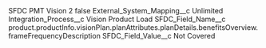<?xml version="1.0" encoding="UTF-8"?>
<CustomMetadata xmlns="http://soap.sforce.com/2006/04/metadata" xmlns:xsi="http://www.w3.org/2001/XMLSchema-instance" xmlns:xsd="http://www.w3.org/2001/XMLSchema">
    <label>SFDC PMT Vision 2</label>
    <protected>false</protected>
    <values>
        <field>External_System_Mapping__c</field>
        <value xsi:type="xsd:string">Unlimited</value>
    </values>
    <values>
        <field>Integration_Process__c</field>
        <value xsi:type="xsd:string">Vision Product Load</value>
    </values>
    <values>
        <field>SFDC_Field_Name__c</field>
        <value xsi:type="xsd:string">product.productInfo.visionPlan.planAttributes.planDetails.benefitsOverview.frameFrequencyDescription</value>
    </values>
    <values>
        <field>SFDC_Field_Value__c</field>
        <value xsi:type="xsd:string">Not Covered</value>
    </values>
</CustomMetadata>
